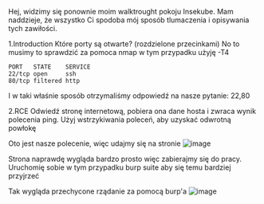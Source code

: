 Hej, widzimy się ponownie moim walktrought pokoju Insekube. Mam naddzieje, że wszystko Ci spodoba mój sposób tlumaczenia i opisywania tych zawiłości.

  1.Introduction
Które porty są otwarte? (rozdzielone przecinkami)
No to musimy to sprawdzić za pomoca nmap w tym przypadku użyję -T4
```
PORT   STATE    SERVICE
22/tcp open     ssh
80/tcp filtered http
```
I w taki właśnie sposób otrzymaliśmy odpowiedź na nasze pytanie: 22,80

  2.RCE
Odwiedź stronę internetową, pobiera ona dane hosta i zwraca wynik polecenia ping.
Użyj wstrzykiwania poleceń, aby uzyskać odwrotną powłokę

Oto jest nasze polecenie, więc udajmy się na stronie
![image](https://github.com/user-attachments/assets/f7742c59-bd87-404b-b98f-5cb294499ea1)

Strona naprawdę wygląda bardzo prosto więc zabierajmy się do pracy.
Uruchomię sobie w tym przypadku burp suite aby się temu bardziej przyjrzeć

Tak wygląda przechycone rządanie za pomocą burp'a
![image](https://github.com/user-attachments/assets/fe57bd15-0eb2-488f-8e41-f18cd885a5ae)
